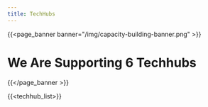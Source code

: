 ```yaml
---
title: TechHubs
---
```


{{<page_banner banner="/img/capacity-building-banner.png" >}}
# We Are Supporting 6 Techhubs
{{</page_banner >}}

{{<techhub_list>}}
